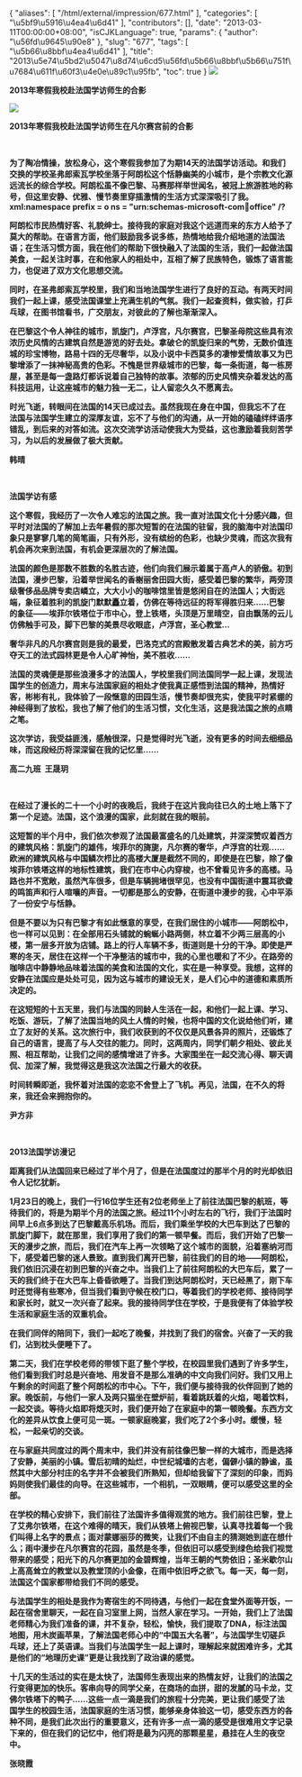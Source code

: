{
    "aliases": [
        "/html/external/impression/677.html"
    ],
    "categories": [
        "\u5bf9\u5916\u4ea4\u6d41"
    ],
    "contributors": [],
    "date": "2013-03-11T00:00:00+08:00",
    "isCJKLanguage": true,
    "params": {
        "author": "\u56fd\u9645\u90e8"
    },
    "slug": "677",
    "tags": [
        "\u5b66\u8bbf\u4ea4\u6d41"
    ],
    "title": "2013\u5e74\u5bd2\u5047\u8d74\u6cd5\u56fd\u5b66\u8bbf\u5b66\u751f\u7684\u611f\u60f3\u4e0e\u89c1\u95fb",
    "toc": true
}
![](https://cdn.tfls.online/mirror/full/dd7edc29c06832c28864e9794f95b4a9366ad005.jpg)

**2013年寒假我校赴法国学访师生的合影**

**![](https://cdn.tfls.online/mirror/full/5c7d89a035b4daad1bedc8e87d1d22152f76d2ca.jpg)**

**2013年寒假我校赴法国学访师生在凡尔赛宫前的合影**

 

 **为了陶冶情操，放松身心，这个寒假我参加了为期14天的法国学访活动。和我们交换的学校圣弗郎索瓦学校坐落于阿朗松这个恬静幽美的小城市，是个宗教文化源远流长的综合学校。阿朗松虽不像巴黎、马赛那样举世闻名，被冠上旅游胜地的称号，但这里安静、优雅、慢节奏里穿插激情的生活方式深深吸引了我。xml:namespace prefix = o ns = "urn:schemas-microsoft-com:office:office" /?**

**阿朗松市民热情好客、礼貌绅士。接待我的家庭对我这个远道而来的东方人给予了莫大的帮助。在语言方面，他们鼓励我多说多练，热情地给我介绍地道的法国法语；在生活习惯方面，我在他们的帮助下很快融入了法国的生活，我们一起做法国美食，一起关注时事，在和他家人的相处中，互相了解了民族特色，锻炼了语言能力，也促进了双方文化思想交流。**

**同时，在圣弗郎索瓦学校里，我们和当地法国学生进行了良好的互动。有两天时间我们一起上课，感受法国课堂上充满生机的气氛。我们一起查资料，做实验，打乒乓球，在图书馆看书，广交朋友，对彼此的了解也渐渐深入。**

**在巴黎这个令人神往的城市，凯旋门，卢浮宫，凡尔赛宫，巴黎圣母院这些具有浓浓历史风情的古建筑自然是游览的好去处。拿破仑的凯旋归来的气势，无数价值连城的珍宝博物，路易十四的无尽奢华，以及小说中卡西莫多的凄惨爱情故事又为巴黎增添了一抹神秘高贵的色彩。不愧是世界级城市的巴黎，每一条街道，每一栋房屋，甚至是每一盏路灯都诉说着自己独特的故事。浓郁的历史风情夹杂着发达的高科技运用，让这座城市的魅力独一无二，让人留恋久久不愿离去。**

**时光飞逝，转眼间在法国的14天已成过去。虽然我现在身在中国，但我忘不了在法国与法国学生建立的深厚友谊，忘不了与他们的沟通，从一开始的磕磕绊绊语序错乱，到后来的对答如流。这次交流学访活动使我大为受益，这也激励着我刻苦学习，为以后的发展做了极大贡献。**

**韩晴**

 

 **法国学访有感**

**这个寒假，我经历了一次令人难忘的法国之旅。我一直对法国文化十分感兴趣，但平时对法国的了解加上去年暑假的那次短暂的在法国的驻留，我的脑海中对法国印象只是寥寥几笔的简笔画，只有外形，没有缤纷的色彩，也缺少灵魂，而这次我有机会再次来到法国，有机会更深层次的了解法国。**

**法国的颜色是那数不胜数的名胜古迹，他们向我们展示着属于高卢人的骄傲。初到法国，漫步巴黎，沿着举世闻名的香榭丽舍田园大街，感受着巴黎的繁华，两旁顶级奢侈品品牌专卖店嶙立，大大小小的咖啡馆里皆是悠闲自在的法国人；大街远端，象征着胜利的凯旋门默默矗立着，仿佛在等待远征的将军得胜归来……巴黎的象征——埃菲尔铁塔位于市中心，登上铁塔，头顶是万里晴空，自由飘荡的云儿仿佛触手可及，脚下巴黎的美景尽收眼底，卢浮宫，圣心教堂…**

**奢华非凡的凡尔赛宫则是我的最爱，巴洛克式的宫殿散发着古典艺术的美，前方巧夺天工的法式园林更是令人心旷神怡，美不胜收……**

**法国的灵魂便是那些浪漫多才的法国人，学校里我们同法国同学一起上课，发现法国学生的创造力，周末与法国家庭的相处才使我真正感悟到法国的精神，热情好客，彬彬有礼，我体验了一段惬意的田园生活，慢节奏却很充实，使我平时紧绷的神经得到了放松，我也了解了他们的生活习惯，文化生活，这是我法国之旅的点睛之笔。**

**这次学访，我受益匪浅，感触很深，只是觉得时光飞逝，没有更多的时间去细细品味，而这段经历将深深留在我的记忆里……**

**高二九班  王晟玥**

 

 **在经过了漫长的二十一个小时的夜晚后，我终于在这片我向往已久的土地上落下了第一个足迹。法国，这个浪漫的国家，此刻就在我的眼前。**

**这短暂的半个月中，我们依次参观了法国最富盛名的几处建筑，并深深赞叹着西方的建筑风格：凯旋门的雄伟，埃菲尔的旖旎，凡尔赛的奢华，卢浮宫的壮观……欧洲的建筑风格与中国鳞次栉比的高楼大厦是截然不同的，即使是在巴黎，除了像埃菲尔铁塔这样的地标性建筑，我们在市中心内穿梭，也不曾看见许多的高楼。马路也并不宽敞，虽然汽车很多，但是车辆拥堵很罕见，也没有中国街道中震耳欲聋的鸣笛声和行人喧嚷的声音。一切都是那么的安静，在街道中漫步的我，心中平添了一份安宁与恬静。**

**但是不要以为只有巴黎才有如此惬意的享受，在我们居住的小城市——阿朗松中，也一样可以见到：在全部用石头铺就的蜿蜒小路两侧，林立着不少两三层高的小楼，第一层多开放为店铺。路上的行人车辆不多，街道则是十分的干净。即使是严寒的冬天，居住在这样一个干净整洁的城市中，我的心里也暖和了不少。在路旁的咖啡店中静静地品味着法国的美食和法国的文化，实在是一种享受。我想，这样的安静在法国应是处处可见，因为这与城市的建设无关，是人们心中的道德和素质所决定的。**

**在这短短的十五天里，我们与法国的同龄人生活在一起，和他们一起上课、学习、吃饭、游玩，了解了法国当地的风土人情的时候，也将中国的文化说给他们听，建立了友好的关系。这次旅行中，我们收获到的不仅仅是风景各异的照片，还锻炼了自己的语言，提高了与人交往的能力。同时，这两周内，同学们朝夕相处、彼此关照、相互帮助，让我们之间的感情增进了许多。大家围坐在一起交流心得、聊天调侃、加深了解，我觉得这是我这次法国之行最大的收获。**

**时间转瞬即逝，我怀着对法国的恋恋不舍登上了飞机。再见，法国，在不久的将来，我还会来拥抱你的。**

**尹方非**

 

 **2013法国学访漫记**

**距离我们从法国回来已经过了半个月了，但是在法国度过的那半个月的时光却依旧令人记忆犹新。**

**1月23日的晚上，我们一行16位学生还有2位老师坐上了前往法国巴黎的航班，等待我们的，将是为期半个月的法国之旅。经过11个小时左右的飞行，我们于法国时间早上6点多到达了巴黎戴高乐机场。而后，我们乘坐学校的大巴车到达了巴黎的凯旋门脚下，就在那里，我们享用了我们的第一顿早餐。而后，我们开始了巴黎一天的漫步之旅，而后，我们在汽车上再一次领略了这个城市的面貌，沿着塞纳河而下，感受着巴黎的迷人景致。直到我们离开巴黎，前往我们的目的地——阿朗松，我们依旧沉浸在初到巴黎的兴奋之中。当我们上了前往阿朗松的大巴车后，累了一天的我们终于在大巴车上昏昏欲睡了。当我们到达阿朗松时，天已经黑了，刚下车时还觉得有些寒冷，但当我们看到守候在校门口，等着我们的学校老师、接待同学和家长时，就又一次兴奋了起来。我的接待同学住在学校，于是我便有了体验学校生活和家庭生活的双重机会。**

**在我们同伴的陪同下，我们一起吃了晚餐，并找到了我们的宿舍。兴奋了一天的我们，沾到枕头便睡下了。**

**第二天，我们在学校老师的带领下逛了整个学校，在校园里我们遇到了许多学生，他们看到我们时总是兴奋地、用发音不是那么准确的中文向我们问好。我们又用上午剩余的时间逛了整个阿朗松的市中心。下午，我们便与接待我的伙伴回到了她的家。晚饭前，与他们一家人及两只猫坐在壁炉前，看着跳跃着的火焰，喝着饮料，一起交谈。等待火焰即将熄灭时，我们便开始了在家庭中的第一顿晚餐。东西方文化的差异从饮食上便可见一斑。一顿家庭晚宴，我们吃了2个多小时。缓慢，轻松，一起亲切的交谈。**

**在与家庭共同度过的两个周末中，我们并没有前往像巴黎一样的大城市，而是选择了安静，美丽的小镇。雪后初晴的灿烂，中世纪城墙的古老，偏僻小镇的静谧，虽然其中大部分村庄的名字并不会被我们所熟知，但却给我留下了深刻的印象，而妈妈则使我们最佳的向导。在这些城市，一个相机，一双眼睛，便可以感受这里的全部。**

**在学校的精心安排下，我们前往了法国许多值得观赏的地方。我们前往巴黎，登上了艾弗尔铁塔，在这个难得的晴天，我们从铁塔上俯视巴黎，认真寻找着每一个我们叫得上名字的景点；面对蒙娜丽莎的微笑，让我们不由自主的猜测她到底在想什么；雨中漫步在凡尔赛宫的花园，虽然是冬季，但依旧可以感受到绿色给我们视觉带来的感受；阳光下的凡尔赛更加的金碧辉煌，当年王朝的气势依旧；圣米歇尔山上高高耸立的教堂以及教堂顶的小金像，在雨中依旧呼之欲飞。每一天，每一刻，法国这个国家都带给我们不同的感受。**

**与法国学生的相处是我作为寄宿生的不同待遇，与他们一起在食堂外面等开饭，一起在宿舍里聊天，一起在自习室里上网，当然人家在学习。一开始，我们上了法国老师精心为我们准备的课，并不复杂，轻松，愉快，我们提取了DNA，标注法国地图，用木炭画苹果，了解法国老师心中的“中国五大名著”，与法国学生切磋乒乓球，还上了英语课。当我们与法国学生一起上课时，理解起来就困难许多，尤其是他们的“地理历史课”更是让我找到了政治课的感觉。**

**十几天的生活过的实在是太快了，法国师生表现出来的热情友好，让我们的法国之行变得更加的快乐。客串向导的同学父亲，在商场的血拼，甜的发腻的马卡龙，艾佛尔铁塔下的鸭子......这些一点一滴是我们的旅程十分完美，更让我们感受了法国学生的校园生活，法国家庭的生活习惯，能够亲身体验这一切，感受东西方的各种不同，是我们此次出行的重要意义，还有许多一点一滴的感受是很难用文字记录下来的，但在我们的记忆中，他们将是最为闪亮的那颗星星，悬挂在人生的夜空中。**

**张晓霞**

    